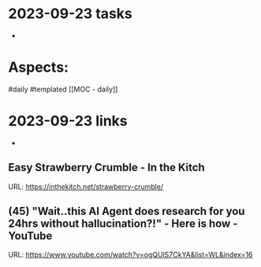 
# 2023-09-23 tasks

- 

# Aspects:
#daily #templated
[[MOC - daily]]

# 2023-09-23 links
- 


## Easy Strawberry Crumble - In the Kitch
URL: https://inthekitch.net/strawberry-crumble/
## (45) "Wait..this AI Agent does research for you 24hrs without hallucination?!" - Here is how - YouTube
URL: https://www.youtube.com/watch?v=ogQUlS7CkYA&list=WL&index=16

